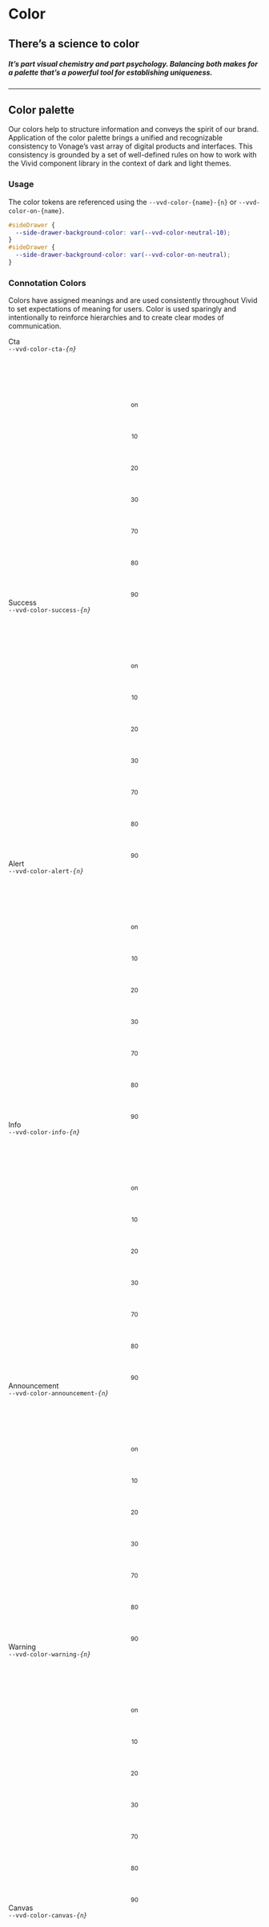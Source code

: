 <style>
  .color_layout {
    --layout-grid-template-columns: 280px repeat(11, 1fr);
  }
  .color_wrapper {
    font-size: 0.75rem;
    text-align: center;
  }
  .color_rec {
    height: 3rem;
    border: 1px solid var(--vvd-color-neutral-10);
  }
</style>
# Color
## There’s a science to color

##### It’s part visual chemistry and part psychology. Balancing both makes for a palette that’s a powerful tool for establishing uniqueness.

________________________________________________________________________


## Color palette

Our colors help to structure information and conveys the spirit of our brand. Application of the color palette brings a unified and 
recognizable consistency to Vonage’s vast array of digital products and interfaces. This consistency is grounded by a set of well-defined 
rules on how to work with the Vivid component library in the context of dark and light themes.

### Usage

The color tokens are referenced using the `--vvd-color-{name}-{n}` or `--vvd-color-on-{name}`.  

```css
#sideDrawer {
  --side-drawer-background-color: var(--vvd-color-neutral-10);
}
#sideDrawer {
  --side-drawer-background-color: var(--vvd-color-on-neutral);
}
```
### Connotation Colors

Colors have assigned meanings and are used consistently throughout Vivid to set expectations of meaning for users. Color is used sparingly and intentionally to reinforce hierarchies and to create clear modes of communication. 

<vwc-layout class="color_layout" column-basis="small" column-spacing="small">
  <div>
    Cta<br>
    <code>--vvd-color-cta-<em>{n}</em></code>
  </div>
  <div class="color_wrapper"><div class="color_rec" style="background-color: var(--vvd-color-cta);"></div></div>
  <div class="color_wrapper"><div class="color_rec" style="background-color: var(--vvd-color-on-cta);"></div>on</div>
  <div class="color_wrapper"><div class="color_rec" style="background-color: var(--vvd-color-cta-10);"></div>10</div>
  <div class="color_wrapper"><div class="color_rec" style="background-color: var(--vvd-color-cta-20);"></div>20</div>
  <div class="color_wrapper"><div class="color_rec" style="background-color: var(--vvd-color-cta-30);"></div>30</div>
  <div class="color_wrapper"><div class="color_rec" style="background-color: var(--vvd-color-neutral-70);"></div>70</div>
  <div class="color_wrapper"><div class="color_rec" style="background-color: var(--vvd-color-neutral-80);"></div>80</div>
  <div class="color_wrapper"><div class="color_rec" style="background-color: var(--vvd-color-neutral-90);"></div>90</div>
</vwc-layout>
<vwc-layout class="color_layout" column-basis="small" column-spacing="small">
  <div>
    Success<br>
    <code>--vvd-color-success-<em>{n}</em></code>
  </div>
  <div class="color_wrapper"><div class="color_rec" style="background-color: var(--vvd-color-success);"></div></div>
  <div class="color_wrapper"><div class="color_rec" style="background-color: var(--vvd-color-on-success);"></div>on</div>
  <div class="color_wrapper"><div class="color_rec" style="background-color: var(--vvd-color-success-10);"></div>10</div>
  <div class="color_wrapper"><div class="color_rec" style="background-color: var(--vvd-color-success-20);"></div>20</div>
  <div class="color_wrapper"><div class="color_rec" style="background-color: var(--vvd-color-success-30);"></div>30</div>
  <div class="color_wrapper"><div class="color_rec" style="background-color: var(--vvd-color-success-70);"></div>70</div>
  <div class="color_wrapper"><div class="color_rec" style="background-color: var(--vvd-color-success-80);"></div>80</div>
  <div class="color_wrapper"><div class="color_rec" style="background-color: var(--vvd-color-success-90);"></div>90</div>
</vwc-layout>
<vwc-layout class="color_layout" column-basis="small" column-spacing="small">
  <div>
    Alert<br>
    <code>--vvd-color-alert-<em>{n}</em></code>
  </div>
  <div class="color_wrapper"><div class="color_rec" style="background-color: var(--vvd-color-alert);"></div></div>
  <div class="color_wrapper"><div class="color_rec" style="background-color: var(--vvd-color-on-alert);"></div>on</div>
  <div class="color_wrapper"><div class="color_rec" style="background-color: var(--vvd-color-alert-10);"></div>10</div>
  <div class="color_wrapper"><div class="color_rec" style="background-color: var(--vvd-color-alert-20);"></div>20</div>
  <div class="color_wrapper"><div class="color_rec" style="background-color: var(--vvd-color-alert-30);"></div>30</div>
  <div class="color_wrapper"><div class="color_rec" style="background-color: var(--vvd-color-alert-70);"></div>70</div>
  <div class="color_wrapper"><div class="color_rec" style="background-color: var(--vvd-color-alert-80);"></div>80</div>
  <div class="color_wrapper"><div class="color_rec" style="background-color: var(--vvd-color-alert-90);"></div>90</div>
</vwc-layout>
<vwc-layout class="color_layout" column-basis="small" column-spacing="small">
  <div>
    Info<br>
    <code>--vvd-color-info-<em>{n}</em></code>
  </div>
  <div class="color_wrapper"><div class="color_rec" style="background-color: var(--vvd-color-info);"></div></div>
  <div class="color_wrapper"><div class="color_rec" style="background-color: var(--vvd-color-on-info);"></div>on</div>
  <div class="color_wrapper"><div class="color_rec" style="background-color: var(--vvd-color-info-10);"></div>10</div>
  <div class="color_wrapper"><div class="color_rec" style="background-color: var(--vvd-color-info-20);"></div>20</div>
  <div class="color_wrapper"><div class="color_rec" style="background-color: var(--vvd-color-info-30);"></div>30</div>
  <div class="color_wrapper"><div class="color_rec" style="background-color: var(--vvd-color-info-70);"></div>70</div>
  <div class="color_wrapper"><div class="color_rec" style="background-color: var(--vvd-color-info-80);"></div>80</div>
  <div class="color_wrapper"><div class="color_rec" style="background-color: var(--vvd-color-info-90);"></div>90</div>
  </vwc-layout>
  <vwc-layout class="color_layout" column-basis="small" column-spacing="small">
  <div>
    Announcement<br>
    <code>--vvd-color-announcement-<em>{n}</em></code>
  </div>
  <div class="color_wrapper"><div class="color_rec" style="background-color: var(--vvd-color-announcement);"></div></div>
  <div class="color_wrapper"><div class="color_rec" style="background-color: var(--vvd-color-on-announcement);"></div>on</div>
  <div class="color_wrapper"><div class="color_rec" style="background-color: var(--vvd-color-announcement-10);"></div>10</div>
  <div class="color_wrapper"><div class="color_rec" style="background-color: var(--vvd-color-announcement-20);"></div>20</div>
  <div class="color_wrapper"><div class="color_rec" style="background-color: var(--vvd-color-announcement-30);"></div>30</div>
  <div class="color_wrapper"><div class="color_rec" style="background-color: var(--vvd-color-announcement-70);"></div>70</div>
  <div class="color_wrapper"><div class="color_rec" style="background-color: var(--vvd-color-announcement-80);"></div>80</div>
  <div class="color_wrapper"><div class="color_rec" style="background-color: var(--vvd-color-announcement-90);"></div>90</div>
</vwc-layout>
<vwc-layout class="color_layout" column-basis="small" column-spacing="small">
  <div>
    Warning<br>
    <code>--vvd-color-warning-<em>{n}</em></code>
  </div>
  <div class="color_wrapper"><div class="color_rec" style="background-color: var(--vvd-color-warning);"></div></div>
  <div class="color_wrapper"><div class="color_rec" style="background-color: var(--vvd-color-on-warning);"></div>on</div>
  <div class="color_wrapper"><div class="color_rec" style="background-color: var(--vvd-color-warning-10);"></div>10</div>
  <div class="color_wrapper"><div class="color_rec" style="background-color: var(--vvd-color-warning-20);"></div>20</div>
  <div class="color_wrapper"><div class="color_rec" style="background-color: var(--vvd-color-warning-30);"></div>30</div>
  <div class="color_wrapper"><div class="color_rec" style="background-color: var(--vvd-color-warning-70);"></div>70</div>
  <div class="color_wrapper"><div class="color_rec" style="background-color: var(--vvd-color-warning-80);"></div>80</div>
  <div class="color_wrapper"><div class="color_rec" style="background-color: var(--vvd-color-warning-90);"></div>90</div>
</vwc-layout>
<vwc-layout class="color_layout" column-basis="small" column-spacing="small">
   <div>
    Canvas<br>
    <code>--vvd-color-canvas-<em>{n}</em></code>
  </div>
  <div class="color_wrapper"><div class="color_rec" style="background-color: var(--vvd-color-canvas);"></div></div>
  <div class="color_wrapper"><div class="color_rec" style="background-color: var(--vvd-color-on-canvas);"></div>on</div>
</vwc-layout>

<vwc-layout class="color_layout" column-basis="small" column-spacing="small">
  <div>
    Primary<br>
    <code>--vvd-color-primary-<em>{n}</em></code>
  </div>
  <div class="color_wrapper"><div class="color_rec" style="background-color: var(--vvd-color-primary);"></div></div>
  <div class="color_wrapper"><div class="color_rec" style="background-color: var(--vvd-color-on-primary);"></div>on</div>
</vwc-layout>

<vwc-layout class="color_layout" column-basis="small" column-spacing="small">
  <div>
    Neutral<br>
    <code>--vvd-color-neutral-<em>{n}</em></code>
  </div>
  <div class="color_wrapper"><div class="color_rec" style="background-color: var(--vvd-color-neutral);"></div></div>
  <div class="color_wrapper"><div class="color_rec" style="background-color: var(--vvd-color-on-neutral);"></div>on</div>
  <div class="color_wrapper"><div class="color_rec" style="background-color: var(--vvd-color-neutral-10);"></div>10</div>
  <div class="color_wrapper"><div class="color_rec" style="background-color: var(--vvd-color-neutral-20);"></div>20</div>
  <div class="color_wrapper"><div class="color_rec" style="background-color: var(--vvd-color-neutral-30);"></div>30</div>
  <div class="color_wrapper"><div class="color_rec" style="background-color: var(--vvd-color-neutral-40);"></div>40</div>
  <div class="color_wrapper"><div class="color_rec" style="background-color: var(--vvd-color-neutral-50);"></div>50</div>
  <div class="color_wrapper"><div class="color_rec" style="background-color: var(--vvd-color-neutral-70);"></div>70</div>
  <div class="color_wrapper"><div class="color_rec" style="background-color: var(--vvd-color-neutral-80);"></div>80</div>
  <div class="color_wrapper"><div class="color_rec" style="background-color: var(--vvd-color-neutral-80);"></div>80</div>
  <div class="color_wrapper"><div class="color_rec" style="background-color: var(--vvd-color-neutral-90);"></div>90</div>
</vwc-layout>

